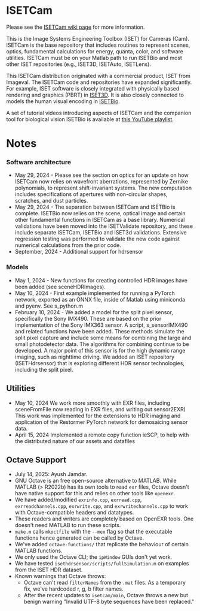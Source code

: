 # ISETCam

Please see the [ISETCam wiki page](https://github.com/iset/isetcam/wiki) for more information.

This is the Image Systems Engineering Toolbox (ISET) for Cameras (Cam).  ISETCam is the base repository that includes routines to represent scenes, optics, fundamental calculations for energy, quanta, color, and software utilities. ISETCam must be on your Matlab path to run ISETBio and most other ISET repositories (e.g., ISET3D, ISETAuto, ISETLens).

This ISETCam distribution originated with a commercial product, ISET from Imageval. The ISETCam code and repositories have expanded significantly. For example, ISET software is closely integrated with physically based rendering and graphics (PBRT) in [ISET3D](https://github.com/ISET/iset3d/wiki). It is also closely connected to models the human visual encoding in [ISETBio](https://github.com/ISETBIO/ISETBio/wiki).

A set of tutorial videos introducing aspects of ISETCam and the companion tool for biological vision ISETBio is available at [this YouTube playlist](https://www.youtube.com/playlist?list=PLr6PuubdQrtQ-rz5RIe13k3YFrmwBh7gr).

# Notes

### Software architecture

* May 29, 2024 - Please see the section on optics for an update on how ISETCam now relies on wavefront aberrations, represented by Zernike polynomials, to represent shift-invariant systems.  The new computation includes specifications of apertures with non-circular shapes, scratches, and dust particles.
* May 29, 2024 - The separation between ISETCam and ISETBio is complete. ISETBio now relies on the scene, optical image and certain other fundamental functions in ISETCam as a base library. Numerical validations have been moved into the ISETValidate repository, and these include separate ISETCam, ISETBio and ISET3d validations.  Extensive regression testing was performed to validate the new code against numerical calculations from the prior code.
* September, 2024 - Additional support for hdrsensor

### Models

* May 1, 2024 - New functions for creating controlled HDR images have been added (see sceneHDRImages).
* May 10, 2024 - First example implemented for running a PyTorch network, exported as an ONNX file, inside of Matlab using miniconda and pyenv.  See s_python.m
* February 10, 2024 - We added a model for the split pixel sensor, specifically the Sony IMX490. These are based on the prior implementation of the Sony IMX363 sensor. A script, s_sensorIMX490 and related functions have been added. These methods simulate the split pixel capture and include some means for combining the large and small photodetector data.  The algorithms for combining continue to be developed.  A major point of this sensor is for the high dynamic range imaging, such as nighttime driving.  We added an ISET repository (ISETHdrsensor) that is exploring different HDR sensor technologies, including the split pixel.

## Utilities

* May 10, 2024 We work more smoothly with EXR files, including sceneFromFile now reading in EXR files, and writing out sensor2EXR) This work was implemented for the extensions to HDR imaging and application of the Restormer PyTorch network for demosaicing sensor data.
* April 15, 2024 Implemented a remote copy function ieSCP, to help with the distributed nature of our assets and datafiles

## Octave Support
- July 14, 2025: Ayush Jamdar. 
- GNU Octave is an free open-source alternative to MATLAB. While MATLAB (> R2022b) has its own tools to read `exr` files, Octave doesn't have native support for this and relies on other tools like `openexr`. 
- We have added/modified `exrinfo.cpp`, `exrread.cpp`, `exrreadchannels.cpp`, `exrwrite.cpp`, and `exrwritechannels.cpp` to work with Octave-compatible headers and datatypes.
- These readers and writers are completely based on OpenEXR tools. One doesn't need MATLAB to run these scripts. 
- `make.m` calls `mkoctfile` with the `--mex` flag so that the executable functions hence generated can be called by Octave. 
- We've added `octave-functions/` that replicate the behaviour of certain MATLAB functions. 
- We only used the Octave CLI; the `ipWindow` GUIs don't yet work. 
- We have tested `isethdrsensor/scripts/fullSimulation.m` on examples from the ISET HDR dataset. 
- Known warnings that Octave throws: 
    - Octave can't read `filterNames` from the `.mat` files. As a temporary fix, we've hardcoded r, g, b filter names.
    - After the recent updates to `isetcam/main`, Octave throws a new but benign warning "Invalid UTF-8 byte sequences have been replaced."   